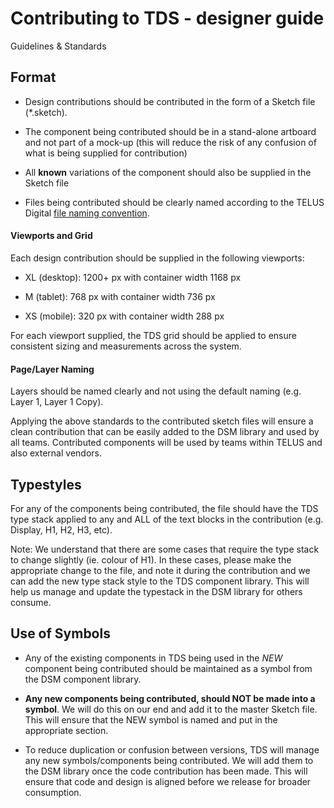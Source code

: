 # Contributing to TDS - designer guide

Guidelines & Standards

## Format

- Design contributions should be contributed in the form of a Sketch file (\*.sketch).

- The component being contributed should be in a stand-alone artboard and not part of a mock-up (this will reduce the risk of any confusion of what is being supplied for contribution)

- All **known** variations of the component should also be supplied in the Sketch file

- Files being contributed should be clearly named according to the TELUS Digital [file naming convention](https://docs.google.com/a/telus.com/document/d/1qqqwh3srXp8owsGEx_RnImyPxr6bP6KV1dfp7kV3o6g/edit?usp=sharing).

#### Viewports and Grid

Each design contribution should be supplied in the following viewports:

- XL (desktop): 1200+ px with container width 1168 px

- M (tablet): 768 px with container width 736 px

- XS (mobile): 320 px with container width 288 px

For each viewport supplied, the TDS grid should be applied to ensure consistent sizing and measurements across the system.

#### Page/Layer Naming

Layers should be named clearly and not using the default naming (e.g. Layer 1, Layer 1 Copy).

Applying the above standards to the contributed sketch files will ensure a clean contribution that can be easily added to the DSM library and used by all teams. Contributed components will be used by teams within TELUS and also external vendors.

## Typestyles

For any of the components being contributed, the file should have the TDS type stack applied to any and ALL of the text blocks in the contribution (e.g. Display, H1, H2, H3, etc).

Note: We understand that there are some cases that require the type stack to change slightly (ie. colour of H1). In these cases, please make the appropriate change to the file, and note it during the contribution and we can add the new type stack style to the TDS component library. This will help us manage and update the typestack in the DSM library for others consume.

## Use of Symbols

- Any of the existing components in TDS being used in the _NEW_ component being contributed should be maintained as a symbol from the DSM component library.

- **Any new components being contributed, should NOT be made into a symbol**. We will do this on our end and add it to the master Sketch file. This will ensure that the NEW symbol is named and put in the appropriate section.

- To reduce duplication or confusion between versions, TDS will manage any new symbols/components being contributed. We will add them to the DSM library once the code contribution has been made. This will ensure that code and design is aligned before we release for broader consumption.
